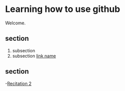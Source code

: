 # Learning how to use github 

Welcome. 

## section
1. subsection
2. subsection    [link name](URL)

## section

-[Recitation 2](Recitation_2_vae/Recitation2.ipynb)
